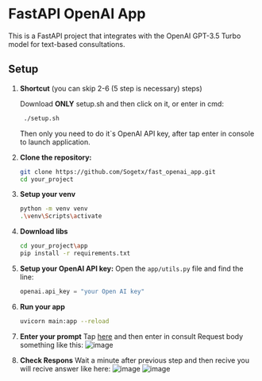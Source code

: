 # FastAPI OpenAI App

This is a FastAPI project that integrates with the OpenAI GPT-3.5 Turbo model for text-based consultations.

## Setup
1. **Shortcut** (you can skip 2-6 (5 step is necessary) steps)
   
   Download <strong>ONLY</strong> setup.sh and then click on it, or enter in cmd:
   ```bash
    ./setup.sh
   ```
   Then only you need to do it`s OpenAI API key, after tap enter in console to launch application.
2. **Clone the repository:**

   ```bash
   git clone https://github.com/Sogetx/fast_openai_app.git
   cd your_project
3. **Setup your venv**
   ```bash
   python -m venv venv
   .\venv\Scripts\activate
4. **Download libs**
   ```bash
   cd your_project\app
   pip install -r requirements.txt
5. **Setup your OpenAI API key:**
   Open the `app/utils.py` file and find the line:

   ```python
   openai.api_key = "your Open AI key"
6. **Run your app**
   ```bash
   uvicorn main:app --reload
7. **Enter your prompt**
Tap [here](http://127.0.0.1:8000/docs#/default/consult_endpoint_consult_post) and then enter in consult Request body something like this:
![image](https://github.com/Sogetx/fast_openai_app/assets/78159992/53d58fcc-41da-4bb8-b179-047f54b7f357)
8. **Check Respons**
Wait a minute after previous step and then recive you will recive answer like here:
![image](https://github.com/Sogetx/fast_openai_app/assets/78159992/790aade4-2952-4c4d-976b-a9a4dc394ab1)
![image](https://github.com/Sogetx/fast_openai_app/assets/78159992/750c003b-54dd-43cf-bfe2-a44aa54aaa44)


